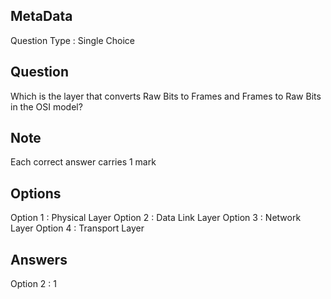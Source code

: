 ## MetaData
Question Type : Single Choice

## Question
Which is the layer that converts Raw Bits to Frames and Frames to Raw Bits in the OSI model? 

## Note
Each correct answer carries 1 mark

## Options
Option 1 : Physical Layer
Option 2 : Data Link Layer
Option 3 : Network Layer
Option 4 : Transport Layer

## Answers
Option 2 : 1
